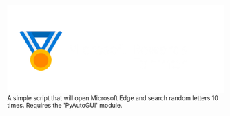 ![alt text](https://github.com/PROJECT-CIORBA/Microsoft-Rewards-Farmer/blob/main/Logo/logo.png?raw=true)
 A simple script that will open Microsoft Edge and search random letters 10 times.
 Requires the 'PyAutoGUI' module.
